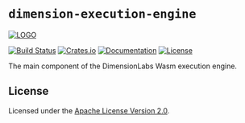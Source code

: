 # `dimension-execution-engine`

[![LOGO](https://raw.githubusercontent.com/dimension-labs/dimension-node/master/images/dimension-association-logo-primary.svg)](https://dimension.network/)

[![Build Status](https://drone-auto-dimension-labs.dimensionlabs.io/api/badges/dimension-labs/dimension-node/status.svg?branch=dev)](http://drone-auto-dimension-labs.dimensionlabs.io/dimension-labs/dimension-node)
[![Crates.io](https://img.shields.io/crates/v/dimension-execution-engine)](https://crates.io/crates/dimension-execution-engine)
[![Documentation](https://docs.rs/dimension-execution-engine/badge.svg)](https://docs.rs/dimension-execution-engine)
[![License](https://img.shields.io/badge/license-Apache-blue)](https://github.com/dimension-labs/dimension-node/blob/master/LICENSE)

The main component of the DimensionLabs Wasm execution engine.

## License

Licensed under the [Apache License Version 2.0](https://github.com/dimension-labs/dimension-node/blob/master/LICENSE).